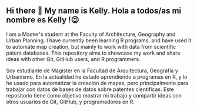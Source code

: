 ## Hi there 👋 My name is Kelly. Hola a todos/as mi nombre es Kelly !😉

<!--
**kellyyubini/kellyyubini** is a ✨ _special_ ✨ repository because its `README.md` (this file) appears on your GitHub profile.
-->


I am a Master's student at the Faculty of Architecture, Geography and Urban Planning. I have currently been learning R programs, and have used it to automate map creation, but mainly to work with data from scientific patent databases. This repository aims to showcase my work and share ideas with other Git, GitHub users, and R programmers.

Soy estudiante de Magister en la Facultad de Arquitectura, Geografía y Urbanismo. 
En la actualidad he estado aprendiendo a programas en R, y lo he usado para automatizar la creación de mapas, pero principalmente para trabajar con datos de bases de datos sobre patentes cientificas. Este repositorio tiene como objetivo mostrar mi trabajo y compartir ideas con otros usuarios de Git, GitHub, y programadores en R.

